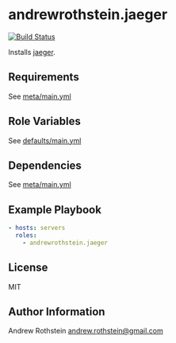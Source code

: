 andrewrothstein.jaeger
=========
[![Build Status](https://travis-ci.org/andrewrothstein/ansible-jaeger.svg?branch=master)](https://travis-ci.org/andrewrothstein/ansible-jaeger)

Installs [jaeger](https://www.jaegertracing.io/).

Requirements
------------

See [meta/main.yml](meta/main.yml)

Role Variables
--------------

See [defaults/main.yml](defaults/main.yml)

Dependencies
------------

See [meta/main.yml](meta/main.yml)

Example Playbook
----------------

```yml
- hosts: servers
  roles:
    - andrewrothstein.jaeger
```

License
-------

MIT

Author Information
------------------

Andrew Rothstein <andrew.rothstein@gmail.com>
